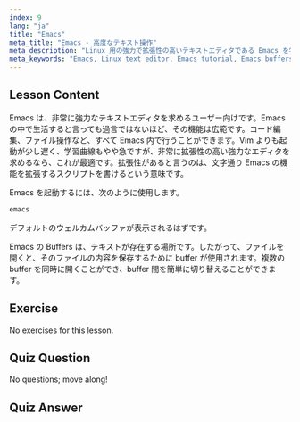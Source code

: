 ```yaml
---
index: 9
lang: "ja"
title: "Emacs"
meta_title: "Emacs - 高度なテキスト操作"
meta_description: "Linux 用の強力で拡張性の高いテキストエディタである Emacs を学びましょう。Emacs の buffers と基本的な使い方を理解します。今日から Emacs の旅を始めましょう！"
meta_keywords: "Emacs, Linux text editor, Emacs tutorial, Emacs buffers, Linux commands, 初心者，ガイド"
---
```


## Lesson Content

Emacs は、非常に強力なテキストエディタを求めるユーザー向けです。Emacs の中で生活すると言っても過言ではないほど、その機能は広範です。コード編集、ファイル操作など、すべて Emacs 内で行うことができます。Vim よりも起動が少し遅く、学習曲線もやや急ですが、非常に拡張性の高い強力なエディタを求めるなら、これが最適です。拡張性があると言うのは、文字通り Emacs の機能を拡張するスクリプトを書けるという意味です。

Emacs を起動するには、次のように使用します。

```bash
emacs
```

デフォルトのウェルカムバッファが表示されるはずです。

Emacs の Buffers は、テキストが存在する場所です。したがって、ファイルを開くと、そのファイルの内容を保存するために buffer が使用されます。複数の buffer を同時に開くことができ、buffer 間を簡単に切り替えることができます。

## Exercise

No exercises for this lesson.

## Quiz Question

No questions; move along!

## Quiz Answer
